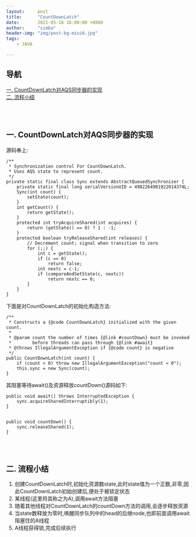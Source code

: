 ```yaml
---
layout:     post
title:      "CountDownLatch"
date:       2021-05-18 16:00:00 +0800
author:     "simba"
header-img: "img/post-bg-miui6.jpg"
tags:
    - JAVA

---
```







## 导航
[一. CountDownLatch对AQS同步器的实现](#jump1)
<br>
[二. 流程小结](#jump2)
<br>










<br><br>
## <span id="jump1">一. CountDownLatch对AQS同步器的实现</span>

源码奉上:
```
/**
 * Synchronization control For CountDownLatch.
 * Uses AQS state to represent count.
 */
private static final class Sync extends AbstractQueuedSynchronizer {
    private static final long serialVersionUID = 4982264981922014374L;
    Sync(int count) {
        setState(count);
    }
    int getCount() {
        return getState();
    }
    protected int tryAcquireShared(int acquires) {
        return (getState() == 0) ? 1 : -1;
    }
    protected boolean tryReleaseShared(int releases) {
        // Decrement count; signal when transition to zero
        for (;;) {
            int c = getState();
            if (c == 0)
                return false;
            int nextc = c-1;
            if (compareAndSetState(c, nextc))
                return nextc == 0;
        }
    }
}
```

下面是对CountDownLatch的初始化构造方法:
```
/**
 * Constructs a {@code CountDownLatch} initialized with the given count.
 *
 * @param count the number of times {@link #countDown} must be invoked
 *        before threads can pass through {@link #await}
 * @throws IllegalArgumentException if {@code count} is negative
 */
public CountDownLatch(int count) {
    if (count < 0) throw new IllegalArgumentException("count < 0");
    this.sync = new Sync(count);
}
```

其阻塞等待await()及资源释放countDown()源码如下:
```
public void await() throws InterruptedException {
    sync.acquireSharedInterruptibly(1);
}


public void countDown() {
    sync.releaseShared(1);
}
```



<br><br>
## <span id="jump2">二. 流程小结</span>

1. 创建CountDownLatch时,初始化资源数state,此时state值为一个正数,非零,因此CountDownLatch初始创建后,便处于被锁定状态
2. 某线程(这里将其称之为A),调用await方法阻塞
3. 随着其他线程对CountDownLatch的countDown方法的调用,会逐步释放资源
4. 当state数释放为零时,唤醒同步队列中的head的后继node,也即前面调用await阻塞住的A线程
5. A线程获得锁,完成后续执行
